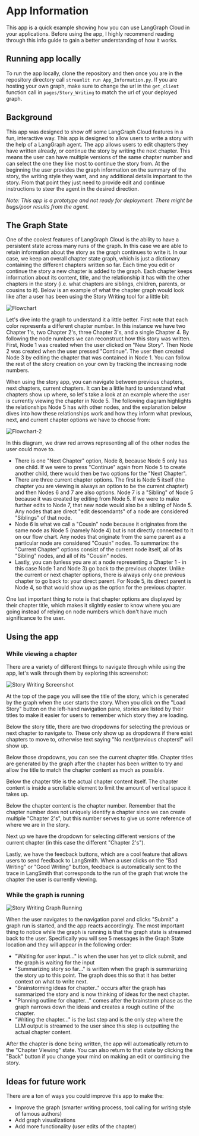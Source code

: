 # App Information

This app is a quick example showing how you can use LangGraph Cloud in your applications. Before using the app, I highly recommend reading through this info guide to gain a better understanding of how it works.

## Running app locally

To run the app locally, clone the repository and then once you are in the repository directory call `streamlit run App_Information.py`. If you are hosting your own graph, make sure to change the url in the `get_client` function call in `pages/Story_Writing` to match the url of your deployed graph.

## Background

This app was designed to show off some LangGraph Cloud features in a fun, interactive way. This app is designed to allow users to write a story with the help of a LangGraph agent. The app allows users to edit chapters they have written already, or continue the story by writing the next chapter. This means the user can have multiple versions of the same chapter number and can select the one they like most to continue the story from. At the beginning the user provides the graph information on the summary of the story, the writing style they want, and any additional details important to the story. From that point they just need to provide edit and continue instructions to steer the agent in the desired direction.

*Note: This app is a prototype and not ready for deployment. There might be bugs/poor results from the agent.*

## The Graph State

One of the coolest features of LangGraph Cloud is the ability to have a persistent state across many runs of the graph. In this case we are able to retain information about the story as the graph continues to write it. In our case, we keep an overall chapter state graph, which is just a dictionary containing the different chapters written so far. Each time you edit or continue the story a new chapter is added to the graph. Each chapter keeps information about its content, title, and the relationship it has with the other chapters in the story (i.e. what chapters are siblings, children, parents, or cousins to it). Below is an example of what the chapter graph would look like after a user has been using the Story Writing tool for a little bit:

![Flowchart](./img/Flowchart.jpg)

Let's dive into the graph to understand it a little better. First note that each color represents a different chapter number. In this instance we have two Chapter 1's, two Chapter 2's, three Chapter 3's, and a single Chapter 4. By following the node numbers we can reconstruct how this story was written. First, Node 1 was created when the user clicked on "New Story". Then Node 2 was created when the user pressed "Continue". The user then created Node 3 by editing the chapter that was contained in Node 1. You can follow the rest of the story creation on your own by tracking the increasing node numbers.

When using the story app, you can navigate between previous chapters, next chapters, current chapters. It can be a little hard to understand what chapters show up where, so let's take a look at an example where the user is currently viewing the chapter in Node 5. The following diagram highlights the relationships Node 5 has with other nodes, and the explanation below dives into how these relationships work and how they inform what previous, next, and current chapter options we have to choose from:

![Flowchart-2](./img/Flowchart-2.jpg)

In this diagram, we draw red arrows representing all of the other nodes the user could move to.

- There is one "Next Chapter" option, Node 8, because Node 5 only has one child. If we were to press "Continue" again from Node 5 to create another child, there would then be two options for the "Next Chapter".
- There are three current chapter options. The first is Node 5 itself (the chapter you are viewing is always an option to be the current chapter!) and then Nodes 6 and 7 are also options. Node 7 is a "Sibling" of Node 5 because it was created by editing from Node 5. If we were to make further edits to Node 7, that new node would also be a sibling of Node 5. Any nodes that are direct "edit descendants" of a node are considered "Siblings" of that node.
- Node 6 is what we call a "Cousin" node because it originates from the same node as Node 5 (namely Node 4) but is not directly connected to it on our flow chart. Any nodes that originate from the same parent as a particular node are considered "Cousin" nodes. To summarize: the "Current Chapter" options consist of the current node itself, all of its "Sibling" nodes, and all of its "Cousin" nodes.
- Lastly, you can (unless you are at a node representing a Chapter 1 - in this case Node 1 and Node 3) go back to the previous chapter. Unlike the current or next chapter options, there is always only one previous chapter to go back to: your direct parent. For Node 5, its direct parent is Node 4, so that would show up as the option for the previous chapter.

One last important thing to note is that chapter options are displayed by their chapter title, which makes it slightly easier to know where you are going instead of relying on node numbers which don't have much significance to the user.

## Using the app

### While viewing a chapter

There are a variety of different things to navigate through while using the app, let's walk through them by exploring this screenshot:

![Story Writing Screenshot](./img/story_writing_screenshot.png)

At the top of the page you will see the title of the story, which is generated by the graph when the user starts the story. When you click on the "Load Story" button on the left-hand navigation pane, stories are listed by their titles to make it easier for users to remember which story they are loading.

Below the story title, there are two dropdowns for selecting the previous or next chapter to navigate to. These only show up as dropdowns if there exist chapters to move to, otherwise text saying "No next/previous chapters!" will show up.

Below those dropdowns, you can see the current chapter title. Chapter titles are generated by the graph after the chapter has been written to try and allow the title to match the chapter content as much as possible.

Below the chapter title is the actual chapter content itself. The chapter content is inside a scrollable element to limit the amount of vertical space it takes up.

Below the chapter content is the chapter number. Remember that the chapter number does not uniquely identify a chapter since we can create multiple "Chapter 2's", but this number serves to give us some reference of where we are in the story.

Next up we have the dropdown for selecting different versions of the current chapter (in this case the different "Chapter 2's").

Lastly, we have the feedback buttons, which are a cool feature that allows users to send feedback to LangSmith. When a user clicks on the "Bad Writing" or "Good Writing" button, feedback is automatically sent to the trace in LangSmith that corresponds to the run of the graph that wrote the chapter the user is currently viewing.

### While the graph is running

![Story Writing Graph Running](./img/story_writing_graph_running.png)

When the user navigates to the navigation panel and clicks "Submit" a graph run is started, and the app reacts accordingly. The most important thing to notice while the graph is running is that the graph state is streamed back to the user. Specifically you will see 5 messages in the Graph State location and they will appear in the following order:

- "Waiting for user input..." is when the user has yet to click submit, and the graph is waiting for the input
- "Summarizing story so far..." is written when the graph is summarizing the story up to this point. The graph does this so that it has better context on what to write next.
- "Brainstorming ideas for chapter.." occurs after the graph has summarized the story and is now thinking of ideas for the next chapter.
- "Planning outline for chapter..." comes after the brainstorm phase as the graph narrows down the ideas and creates a rough outline of the chapter.
- "Writing the chapter..." is the last step and is the only step where the LLM output is streamed to the user since this step is outputting the actual chapter content.

After the chapter is done being written, the app will automatically return to the "Chapter Viewing" state. You can also return to that state by clicking the "Back" button if you change your mind on making an edit or continuing the story.

## Ideas for future work

There are a ton of ways you could improve this app to make the:

- Improve the graph (smarter writing process, tool calling for writing style of famous authors)
- Add graph visualizations
- Add more functionality (user edits of the chapter)
